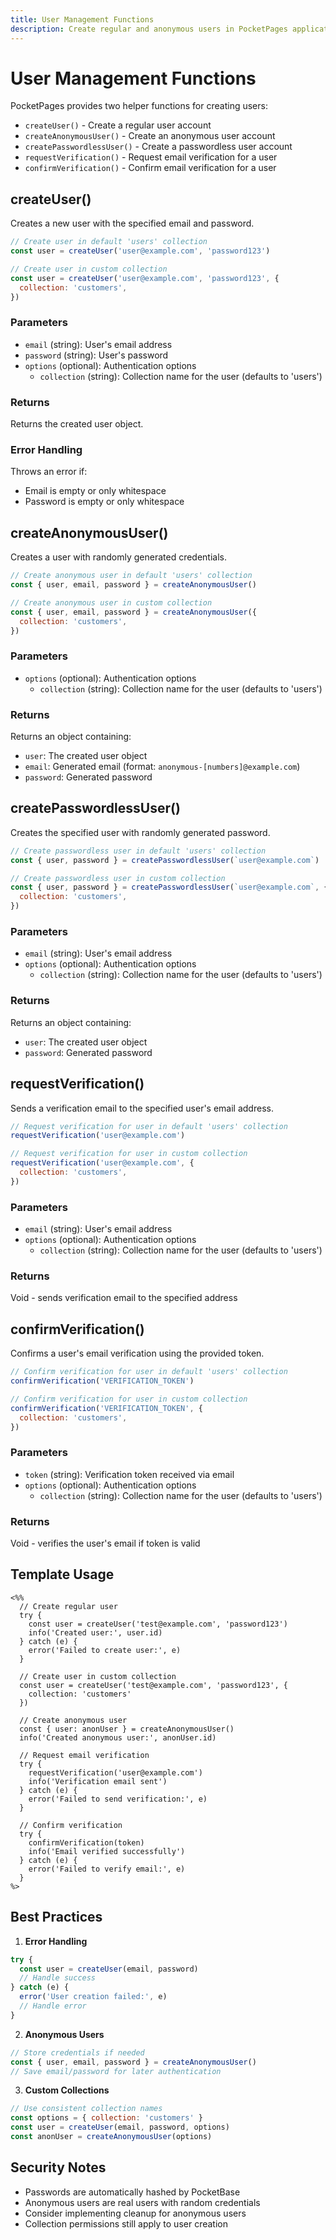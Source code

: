 ```yaml
---
title: User Management Functions
description: Create regular and anonymous users in PocketPages applications
---
```


# User Management Functions

PocketPages provides two helper functions for creating users:

- `createUser()` - Create a regular user account
- `createAnonymousUser()` - Create an anonymous user account
- `createPasswordlessUser()` - Create a passwordless user account
- `requestVerification()` - Request email verification for a user
- `confirmVerification()` - Confirm email verification for a user

## createUser()

Creates a new user with the specified email and password.

```javascript
// Create user in default 'users' collection
const user = createUser('user@example.com', 'password123')

// Create user in custom collection
const user = createUser('user@example.com', 'password123', {
  collection: 'customers',
})
```

### Parameters

- `email` (string): User's email address
- `password` (string): User's password
- `options` (optional): Authentication options
  - `collection` (string): Collection name for the user (defaults to 'users')

### Returns

Returns the created user object.

### Error Handling

Throws an error if:

- Email is empty or only whitespace
- Password is empty or only whitespace

## createAnonymousUser()

Creates a user with randomly generated credentials.

```javascript
// Create anonymous user in default 'users' collection
const { user, email, password } = createAnonymousUser()

// Create anonymous user in custom collection
const { user, email, password } = createAnonymousUser({
  collection: 'customers',
})
```

### Parameters

- `options` (optional): Authentication options
  - `collection` (string): Collection name for the user (defaults to 'users')

### Returns

Returns an object containing:

- `user`: The created user object
- `email`: Generated email (format: `anonymous-[numbers]@example.com`)
- `password`: Generated password

## createPasswordlessUser()

Creates the specified user with randomly generated password.

```javascript
// Create passwordless user in default 'users' collection
const { user, password } = createPasswordlessUser(`user@example.com`)

// Create passwordless user in custom collection
const { user, password } = createPasswordlessUser(`user@example.com`, {
  collection: 'customers',
})
```

### Parameters

- `email` (string): User's email address
- `options` (optional): Authentication options
  - `collection` (string): Collection name for the user (defaults to 'users')

### Returns

Returns an object containing:

- `user`: The created user object
- `password`: Generated password

## requestVerification()

Sends a verification email to the specified user's email address.

```javascript
// Request verification for user in default 'users' collection
requestVerification('user@example.com')

// Request verification for user in custom collection
requestVerification('user@example.com', {
  collection: 'customers',
})
```

### Parameters

- `email` (string): User's email address
- `options` (optional): Authentication options
  - `collection` (string): Collection name for the user (defaults to 'users')

### Returns

Void - sends verification email to the specified address

## confirmVerification()

Confirms a user's email verification using the provided token.

```javascript
// Confirm verification for user in default 'users' collection
confirmVerification('VERIFICATION_TOKEN')

// Confirm verification for user in custom collection
confirmVerification('VERIFICATION_TOKEN', {
  collection: 'customers',
})
```

### Parameters

- `token` (string): Verification token received via email
- `options` (optional): Authentication options
  - `collection` (string): Collection name for the user (defaults to 'users')

### Returns

Void - verifies the user's email if token is valid

## Template Usage

```ejs
<%%
  // Create regular user
  try {
    const user = createUser('test@example.com', 'password123')
    info('Created user:', user.id)
  } catch (e) {
    error('Failed to create user:', e)
  }

  // Create user in custom collection
  const user = createUser('test@example.com', 'password123', {
    collection: 'customers'
  })

  // Create anonymous user
  const { user: anonUser } = createAnonymousUser()
  info('Created anonymous user:', anonUser.id)

  // Request email verification
  try {
    requestVerification('user@example.com')
    info('Verification email sent')
  } catch (e) {
    error('Failed to send verification:', e)
  }

  // Confirm verification
  try {
    confirmVerification(token)
    info('Email verified successfully')
  } catch (e) {
    error('Failed to verify email:', e)
  }
%>
```

## Best Practices

1. **Error Handling**

```javascript
try {
  const user = createUser(email, password)
  // Handle success
} catch (e) {
  error('User creation failed:', e)
  // Handle error
}
```

2. **Anonymous Users**

```javascript
// Store credentials if needed
const { user, email, password } = createAnonymousUser()
// Save email/password for later authentication
```

3. **Custom Collections**

```javascript
// Use consistent collection names
const options = { collection: 'customers' }
const user = createUser(email, password, options)
const anonUser = createAnonymousUser(options)
```

## Security Notes

- Passwords are automatically hashed by PocketBase
- Anonymous users are real users with random credentials
- Consider implementing cleanup for anonymous users
- Collection permissions still apply to user creation
